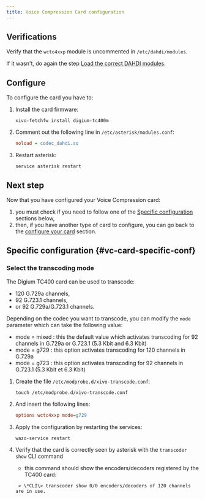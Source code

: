 ```yaml
---
title: Voice Compression Card configuration
---
```


## Verifications

Verify that the `wctc4xxp` module is uncommented in `/etc/dahdi/modules`.

If it wasn't, do again the step
[Load the correct DAHDI modules](/uc-doc/administration/hardware/load_modules).

## Configure

To configure the card you have to:

1. Install the card firmware:

   ```shell
   xivo-fetchfw install digium-tc400m
   ```

2. Comment out the following line in `/etc/asterisk/modules.conf`:

   ```ini
   noload = codec_dahdi.so
   ```

3. Restart asterisk:

   ```shell
   service asterisk restart
   ```

## Next step

Now that you have configured your Voice Compression card:

1. you must check if you need to follow one of the
   [Specific configuration](/uc-doc/administration/hardware/analog_configuration#vc-card-specific-conf)
   sections below,
2. then, if you have another type of card to configure, you can go back to the
   [configure your card](/uc-doc/administration/hardware/card_configuration) section.

## Specific configuration {#vc-card-specific-conf}

### Select the transcoding mode

The Digium TC400 card can be used to transcode:

- 120 G.729a channels,
- 92 G.723.1 channels,
- or 92 G.729a/G.723.1 channels.

Depending on the codec you want to transcode, you can modify the `mode` parameter which can take the
following value:

- mode = mixed : this the default value which activates transcoding for 92 channels in G.729a or
  G.723.1 (5.3 Kbit and 6.3 Kbit)
- mode = g729 : this option activates transcoding for 120 channels in G.729a
- mode = g723 : this option activates transcoding for 92 channels in G.723.1 (5.3 Kbit et 6.3 Kbit)

1. Create the file `/etc/modprobe.d/xivo-transcode.conf`:

   ```shell
   touch /etc/modprobe.d/xivo-transcode.conf
   ```

2. And insert the following lines:

   ```ini
   options wctc4xxp mode=g729
   ```

3. Apply the configuration by restarting the services:

   ```shell
   wazo-service restart
   ```

4. Verify that the card is correctly seen by asterisk with the `transcoder show` CLI command

   - this command should show the encoders/decoders registered by the TC400 card:

   ```asterisk
    > \*CLI\> transcoder show 0/0 encoders/decoders of 120 channels are in use.
   ```

